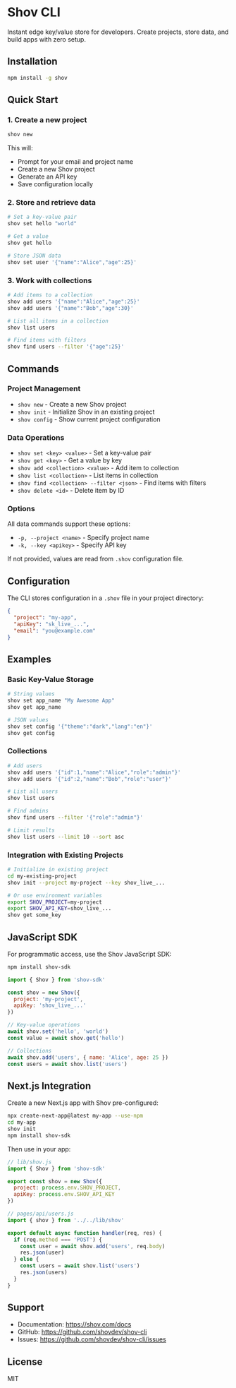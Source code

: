 # Shov CLI

Instant edge key/value store for developers. Create projects, store data, and build apps with zero setup.

## Installation

```bash
npm install -g shov
```

## Quick Start

### 1. Create a new project

```bash
shov new
```

This will:
- Prompt for your email and project name
- Create a new Shov project
- Generate an API key
- Save configuration locally

### 2. Store and retrieve data

```bash
# Set a key-value pair
shov set hello "world"

# Get a value
shov get hello

# Store JSON data
shov set user '{"name":"Alice","age":25}'
```

### 3. Work with collections

```bash
# Add items to a collection
shov add users '{"name":"Alice","age":25}'
shov add users '{"name":"Bob","age":30}'

# List all items in a collection
shov list users

# Find items with filters
shov find users --filter '{"age":25}'
```

## Commands

### Project Management

- `shov new` - Create a new Shov project
- `shov init` - Initialize Shov in an existing project
- `shov config` - Show current project configuration

### Data Operations

- `shov set <key> <value>` - Set a key-value pair
- `shov get <key>` - Get a value by key
- `shov add <collection> <value>` - Add item to collection
- `shov list <collection>` - List items in collection
- `shov find <collection> --filter <json>` - Find items with filters
- `shov delete <id>` - Delete item by ID

### Options

All data commands support these options:
- `-p, --project <name>` - Specify project name
- `-k, --key <apikey>` - Specify API key

If not provided, values are read from `.shov` configuration file.

## Configuration

The CLI stores configuration in a `.shov` file in your project directory:

```json
{
  "project": "my-app",
  "apiKey": "sk_live_...",
  "email": "you@example.com"
}
```

## Examples

### Basic Key-Value Storage

```bash
# String values
shov set app_name "My Awesome App"
shov get app_name

# JSON values
shov set config '{"theme":"dark","lang":"en"}'
shov get config
```

### Collections

```bash
# Add users
shov add users '{"id":1,"name":"Alice","role":"admin"}'
shov add users '{"id":2,"name":"Bob","role":"user"}'

# List all users
shov list users

# Find admins
shov find users --filter '{"role":"admin"}'

# Limit results
shov list users --limit 10 --sort asc
```

### Integration with Existing Projects

```bash
# Initialize in existing project
cd my-existing-project
shov init --project my-project --key shov_live_...

# Or use environment variables
export SHOV_PROJECT=my-project
export SHOV_API_KEY=shov_live_...
shov get some_key
```

## JavaScript SDK

For programmatic access, use the Shov JavaScript SDK:

```bash
npm install shov-sdk
```

```javascript
import { Shov } from 'shov-sdk'

const shov = new Shov({
  project: 'my-project',
  apiKey: 'shov_live_...'
})

// Key-value operations
await shov.set('hello', 'world')
const value = await shov.get('hello')

// Collections
await shov.add('users', { name: 'Alice', age: 25 })
const users = await shov.list('users')
```

## Next.js Integration

Create a new Next.js app with Shov pre-configured:

```bash
npx create-next-app@latest my-app --use-npm
cd my-app
shov init
npm install shov-sdk
```

Then use in your app:

```javascript
// lib/shov.js
import { Shov } from 'shov-sdk'

export const shov = new Shov({
  project: process.env.SHOV_PROJECT,
  apiKey: process.env.SHOV_API_KEY
})

// pages/api/users.js
import { shov } from '../../lib/shov'

export default async function handler(req, res) {
  if (req.method === 'POST') {
    const user = await shov.add('users', req.body)
    res.json(user)
  } else {
    const users = await shov.list('users')
    res.json(users)
  }
}
```

## Support

- Documentation: https://shov.com/docs
- GitHub: https://github.com/shovdev/shov-cli
- Issues: https://github.com/shovdev/shov-cli/issues

## License

MIT
